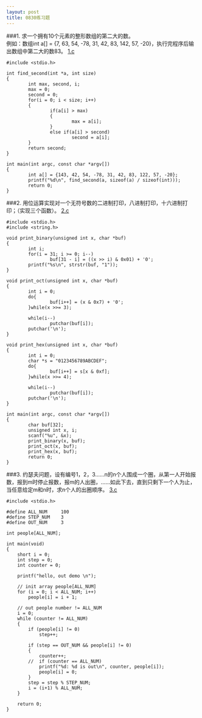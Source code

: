 ```yaml
---
layout: post
title: 0830练习题
---
```

###1.
求一个拥有10个元素的整形数组的第二大的数。<br>
例如：数组int a[] = {7, 63, 54, -78, 31, 42, 83, 142, 57,
-20}，执行完程序后输出数组中第二大的数83。
<a href="./1.c">1.c</a>

	#include <stdio.h>
	
	int find_second(int *a, int size)
	{
	        int max, second, i;
	        max = 0;
	        second = 0;
	        for(i = 0; i < size; i++)
	        {
	                if(a[i] > max)
	                {
	                        max = a[i];
	                }
	                else if(a[i] > second)
	                        second = a[i];
	        }
	        return second;
	}
	
	int main(int argc, const char *argv[])
	{
	        int a[] = {143, 42, 54, -78, 31, 42, 83, 122, 57, -20};
	        printf("%d\n", find_second(a, sizeof(a) / sizeof(int)));
	        return 0;
	}
	
###2.
用位运算实现对一个无符号数的二进制打印，八进制打印，十六进制打印；（实现三个函数）。
<a href="./2.c">2.c</a>

	#include <stdio.h>
	#include <string.h>
	
	void print_binary(unsigned int x, char *buf)
	{
	        int i;
	        for(i = 31; i >= 0; i--)
	                buf[31 - i] = ((x >> i) & 0x01) + '0';
	        printf("%s\n", strstr(buf, "1"));
	}
	
	void print_oct(unsigned int x, char *buf)
	{
	        int i = 0;
	        do{
	                buf[i++] = (x & 0x7) + '0';
	        }while(x >>= 3);
	
	        while(i--)
	                putchar(buf[i]);
	        putchar('\n');
	}
	
	void print_hex(unsigned int x, char *buf)
	{
	        int i = 0;
	        char *s = "0123456789ABCDEF";
	        do{
	                buf[i++] = s[x & 0xf];
	        }while(x >>= 4);
	
	        while(i--)
	                putchar(buf[i]);
	        putchar('\n');
	}
	
	int main(int argc, const char *argv[])
	{
	        char buf[32];        
	        unsigned int x, i;
	        scanf("%u", &x);
	        print_binary(x, buf);
	        print_oct(x, buf);
	        print_hex(x, buf);
	        return 0;
	}
	
###3.
约瑟夫问题，设有编号1，2，3......n的n个人围成一个圈，从第一人开始报数，报到m时停止报数，报m的人出圈，......如此下去，直到只剩下一个人为止，当任意给定m和n时，求n个人的出圈顺序。
<a href="./3.c">3.c</a>

	#include <stdio.h>
	
	#define ALL_NUM 	100
	#define STEP_NUM	3
	#define OUT_NUM		3
	
	int people[ALL_NUM];
	
	int main(void)
	{
		short i = 0;
		int step = 0;
		int counter = 0;
	
		printf("hello, out demo \n");
	
		// init array people[ALL_NUM]
		for (i = 0; i < ALL_NUM; i++)
			people[i] = i + 1;	
	
		// out people number != ALL_NUM 
		i = 0;
		while (counter != ALL_NUM)
		{
			if (people[i] != 0)
				step++;	
	
			if (step == OUT_NUM && people[i] != 0)
			{
				counter++;
			//	if (counter == ALL_NUM)
				printf("%d: %d is out\n", counter, people[i]);
				people[i] = 0;
			}
			step = step % STEP_NUM;
			i = (i+1) % ALL_NUM;
		}
	
		return 0;
	}
	
